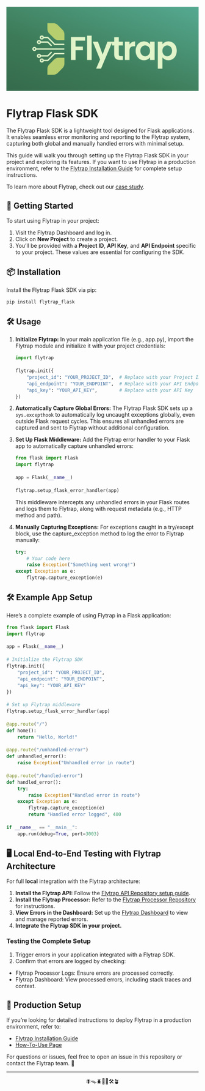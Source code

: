 ![Organization Logo](https://raw.githubusercontent.com/getflytrap/.github/main/profile/flytrap_logo.png)

# Flytrap Flask SDK

The Flytrap Flask SDK is a lightweight tool designed for Flask applications. It enables seamless error monitoring and reporting to the Flytrap system, capturing both global and manually handled errors with minimal setup.

This guide will walk you through setting up the Flytrap Flask SDK in your project and exploring its features. If you want to use Flytrap in a production environment, refer to the [Flytrap Installation Guide](https://github.com/getflytrap/flytrap_terraform) for complete setup instructions.

To learn more about Flytrap, check out our [case study](https://getflytrap.github.io/).

## 🚀 Getting Started

To start using Flytrap in your project:

1. Visit the Flytrap Dashboard and log in.
2. Click on **New Project** to create a project.
3. You’ll be provided with a **Project ID**, **API Key**, and **API Endpoint** specific to your project. These values are essential for configuring the SDK.

## 📦 Installation

Install the Flytrap Flask SDK via pip:

```bash
pip install flytrap_flask
```

## 🛠️ Usage
1. **Initialize Flytrap:** In your main application file (e.g., app.py), import the Flytrap module and initialize it with your project credentials:

    ```python
    import flytrap

    flytrap.init({
        "project_id": "YOUR_PROJECT_ID",  # Replace with your Project ID
        "api_endpoint": "YOUR_ENDPOINT",  # Replace with your API Endpoint
        "api_key": "YOUR_API_KEY",        # Replace with your API Key
    })
    ```

2. **Automatically Capture Global Errors:** The Flytrap Flask SDK sets up a `sys.excepthook` to automatically log uncaught exceptions globally, even outside Flask request cycles. This ensures all unhandled errors are captured and sent to Flytrap without additional configuration.

3. **Set Up Flask Middleware:** Add the Flytrap error handler to your Flask app to automatically capture unhandled errors:

    ```python
    from flask import Flask
    import flytrap

    app = Flask(__name__)

    flytrap.setup_flask_error_handler(app)
    ```

    This middleware intercepts any unhandled errors in your Flask routes and logs them to Flytrap, along with request metadata (e.g., HTTP method and path).

4. **Manually Capturing Exceptions:** For exceptions caught in a try/except block, use the capture_exception method to log the error to Flytrap manually:

    ```python
    try:
        # Your code here
        raise Exception("Something went wrong!")
    except Exception as e:
        flytrap.capture_exception(e)
    ```

## 🛠️ Example App Setup

Here’s a complete example of using Flytrap in a Flask application:

```python
from flask import Flask
import flytrap

app = Flask(__name__)

# Initialize the Flytrap SDK
flytrap.init({
    "project_id": "YOUR_PROJECT_ID",  
    "api_endpoint": "YOUR_ENDPOINT",  
    "api_key": "YOUR_API_KEY"        
})

# Set up Flytrap middleware
flytrap.setup_flask_error_handler(app)

@app.route("/")
def home():
    return "Hello, World!"

@app.route("/unhandled-error")
def unhandled_error():
    raise Exception("Unhandled error in route")

@app.route("/handled-error")
def handled_error():
    try:
        raise Exception("Handled error in route")
    except Exception as e:
        flytrap.capture_exception(e)
        return "Handled error logged", 400

if __name__ == "__main__":
    app.run(debug=True, port=3003)
```

## 🖥️ Local End-to-End Testing with Flytrap Architecture

For full **local** integration with the Flytrap architecture:

1. **Install the Flytrap API:** Follow the [Flytrap API Repository setup guide](https://github.com/getflytrap/flytrap_api).
2. **Install the Flytrap Processor:** Refer to the [Flytrap Processor Repository](https://github.com/getflytrap/flytrap_processor) for instructions.
3. **View Errors in the Dashboard:** Set up the [Flytrap Dashboard](https://github.com/getflytrap/flytrap_ui) to view and manage reported errors.
4. **Integrate the Flytrap SDK in your project.**

### Testing the Complete Setup
1. Trigger errors in your application integrated with a Flytrap SDK.
2. Confirm that errors are logged by checking:
  - Flytrap Processor Logs: Ensure errors are processed correctly.
  - Flytrap Dashboard: View processed errors, including stack traces and context.

## 🚀 Production Setup
If you’re looking for detailed instructions to deploy Flytrap in a production environment, refer to:

- [Flytrap Installation Guide](https://github.com/getflytrap/flytrap_terraform)
- [How-To-Use Page](https://getflytrap.github.io/)

For questions or issues, feel free to open an issue in this repository or contact the Flytrap team. 🚀

---

<div align="center">
  🪰🪤🪲🌱🚦🛠️🪴
</div>